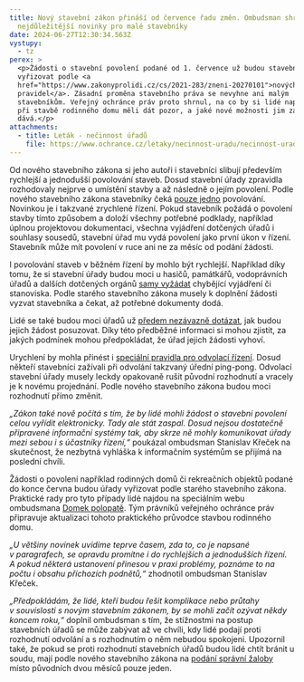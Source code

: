 ```yaml
---
title: Nový stavební zákon přináší od července řadu změn. Ombudsman shrnul
  nejdůležitější novinky pro malé stavebníky
date: 2024-06-27T12:30:34.563Z
vystupy:
  - tz
perex: >
  <p>Žádosti o stavební povolení podané od 1. července už budou stavební úřady
  vyřizovat podle <a
  href="https://www.zakonyprolidi.cz/cs/2021-283/zneni-20270101">nových
  pravidel</a>. Zásadní proměna stavebního práva se nevyhne ani malým
  stavebníkům. Veřejný ochránce práv proto shrnul, na co by si lidé například
  při stavbě rodinného domu měli dát pozor, a jaké nové možnosti jim zákon
  dává.</p>
attachments:
  - title: Leták - nečinnost úřadů
    file: https://www.ochrance.cz/letaky/necinnost-uradu/necinnost-uradu.pdf
---
```

<p>Od nového stavebního zákona si jeho autoři i stavebníci slibují především rychlejší a jednodušší povolování staveb. Dosud stavební úřady zpravidla rozhodovaly nejprve o umístění stavby a až následně o jejím povolení. Podle nového stavebního zákona stavebníky čeká <a href="https://www.zakonyprolidi.cz/cs/2021-283/zneni-20270101#cast6-hlava3">pouze jedno</a> povolování. Novinkou je i takzvané zrychlené řízení. Pokud stavebník požádá o povolení stavby tímto způsobem a doloží všechny potřebné podklady, například úplnou projektovou dokumentaci, všechna vyjádření dotčených úřadů i souhlasy sousedů, stavební úřad mu vydá povolení jako první úkon v&nbsp;řízení. Stavebník může mít povolení v&nbsp;ruce ani ne za měsíc od podání žádosti.</p>

<p>I povolování staveb v&nbsp;běžném řízení by mohlo být rychlejší. Například díky tomu, že si stavební úřady budou moci u hasičů, památkářů, vodoprávních úřadů a dalších dotčených orgánů <a href="https://www.zakonyprolidi.cz/cs/2021-283/zneni-20270101#p184">samy vyžádat</a> chybějící vyjádření či stanoviska. Podle starého stavebního zákona musely k&nbsp;doplnění žádosti vyzvat stavebníka a čekat, až potřebné dokumenty dodá.</p>

<p>Lidé se také budou moci úřadů už <a href="https://www.zakonyprolidi.cz/cs/2021-283/zneni-20270101#cast6-hlava2-dil1">předem nezávazně dotázat</a>, jak budou jejich žádost posuzovat. Díky této předběžné informaci si mohou zjistit, za jakých podmínek mohou předpokládat, že úřad jejich žádosti vyhoví.</p>

<p>Urychlení by mohla přinést i <a href="https://www.zakonyprolidi.cz/cs/2021-283/zneni-20270101#cast6-hlava3-dil7">speciální pravidla pro odvolací řízení</a>. Dosud někteří stavebníci zažívali při odvolání takzvaný úřední ping-pong. Odvolací stavební úřady musely leckdy opakovaně rušit původní rozhodnutí a vracely je k&nbsp;novému projednání. Podle nového stavebního zákona budou moci rozhodnutí přímo změnit.</p>

<p><em>&bdquo;Zákon také nově počítá s&nbsp;tím, že by lidé mohli žádost o stavební povolení celou vyřídit elektronicky. Tady ale stát zaspal. Dosud nejsou dostatečně připravené informační systémy tak, aby skrze ně mohly komunikovat úřady mezi sebou i s&nbsp;účastníky řízení,&ldquo;</em> poukázal ombudsman Stanislav Křeček na skutečnost, že nezbytná vyhláška k&nbsp;informačním systémům se přijímá na poslední chvíli.</p>

<p>Žádosti o povolení například rodinných domů či rekreačních objektů podané do konce června budou úřady vyřizovat podle starého stavebního zákona. Praktické rady pro tyto případy lidé najdou na speciálním webu ombudsmana <a href="https://domek.ochrance.cz/">Domek polopatě</a>. Tým právníků veřejného ochránce práv připravuje aktualizaci tohoto praktického průvodce stavbou rodinného domu.</p>

<p><em>&bdquo;U většiny novinek uvidíme teprve časem, zda to, co je napsané v&nbsp;paragrafech, se opravdu promítne i do rychlejších a jednodušších řízení. A pokud některá ustanovení přinesou v&nbsp;praxi problémy, poznáme to na počtu i obsahu příchozích podnětů,&ldquo;</em> zhodnotil ombudsman Stanislav Křeček.&nbsp;</p>

<p><em>&bdquo;Předpokládám, že lidé, kteří budou řešit komplikace nebo průtahy v&nbsp;souvislosti s&nbsp;novým stavebním zákonem, by se mohli začít ozývat někdy koncem roku,&ldquo; </em>doplnil ombudsman s&nbsp;tím, že stížnostmi na postup stavebních úřadů se může zabývat až ve chvíli, kdy lidé podají proti rozhodnutí odvolání a s&nbsp;rozhodnutím o něm nebudou spokojeni. Upozornil také, že pokud se proti rozhodnutí stavebních úřadů budou lidé chtít bránit u soudu, mají podle nového stavebního zákona na <a href="https://www.zakonyprolidi.cz/cs/2021-283/zneni-20270101#cast11">podání správní žaloby</a> místo původních dvou měsíců pouze jeden.</p>
